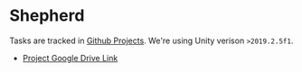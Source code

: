 # Shepherd

Tasks are tracked in [Github Projects](https://github.com/YuanC/Shepherd/projects/1).
We're using Unity verison `>2019.2.5f1`.

* [Project Google Drive Link](https://drive.google.com/open?id=15GJxVgzOhj34Yj-gNGB31xSHDvJW99wt)
